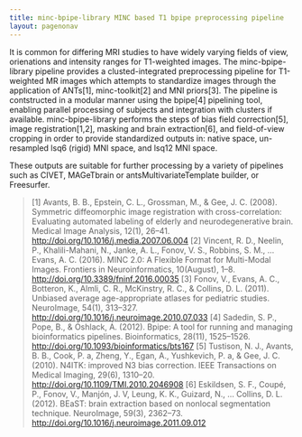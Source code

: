 ```yaml
---
title: minc-bpipe-library MINC based T1 bpipe preprocessing pipeline
layout: pagenonav
---
```


It is common for differing MRI studies to have widely varying fields of view, orienations and intensity ranges for T1-weighted images.
The minc-bpipe-library pipeline provides a clusted-integrated preprocessing pipeline for T1-weighted MR images which attempts to standardize images through the application of ANTs[1], minc-toolkit[2] and MNI priors[3].
The pipeline is contstructed in a modular manner using the bpipe[4] pipelining tool, enabling parallel processing of subjects and integration with clusters if available.
minc-bpipe-library performs the steps of bias field correction[5], image registration[1,2], masking and brain extraction[6], and field-of-view cropping in order to provide standardized outputs in:
native space, un-resampled lsq6 (rigid) MNI space, and lsq12 MNI space.

These outputs are suitable for further processing by a variety of pipelines such as CIVET, MAGeTbrain or antsMultivariateTemplate builder, or Freesurfer.


>[1] Avants, B. B., Epstein, C. L., Grossman, M., & Gee, J. C. (2008). Symmetric diffeomorphic image registration with cross-correlation: Evaluating automated labeling of elderly and neurodegenerative brain. Medical Image Analysis, 12(1), 26–41. http://doi.org/10.1016/j.media.2007.06.004
>[2] Vincent, R. D., Neelin, P., Khalili-Mahani, N., Janke, A. L., Fonov, V. S., Robbins, S. M., … Evans, A. C. (2016). MINC 2.0: A Flexible Format for Multi-Modal Images. Frontiers in Neuroinformatics, 10(August), 1–8. http://doi.org/10.3389/fninf.2016.00035
>[3] Fonov, V., Evans, A. C., Botteron, K., Almli, C. R., McKinstry, R. C., & Collins, D. L. (2011). Unbiased average age-appropriate atlases for pediatric studies. NeuroImage, 54(1), 313–327. http://doi.org/10.1016/j.neuroimage.2010.07.033
>[4] Sadedin, S. P., Pope, B., & Oshlack, A. (2012). Bpipe: A tool for running and managing bioinformatics pipelines. Bioinformatics, 28(11), 1525–1526. http://doi.org/10.1093/bioinformatics/bts167
>[5] Tustison, N. J., Avants, B. B., Cook, P. a, Zheng, Y., Egan, A., Yushkevich, P. a, & Gee, J. C. (2010). N4ITK: improved N3 bias correction. IEEE Transactions on Medical Imaging, 29(6), 1310–20. http://doi.org/10.1109/TMI.2010.2046908
>[6] Eskildsen, S. F., Coupé, P., Fonov, V., Manjón, J. V, Leung, K. K., Guizard, N., … Collins, D. L. (2012). BEaST: brain extraction based on nonlocal segmentation technique. NeuroImage, 59(3), 2362–73. http://doi.org/10.1016/j.neuroimage.2011.09.012
